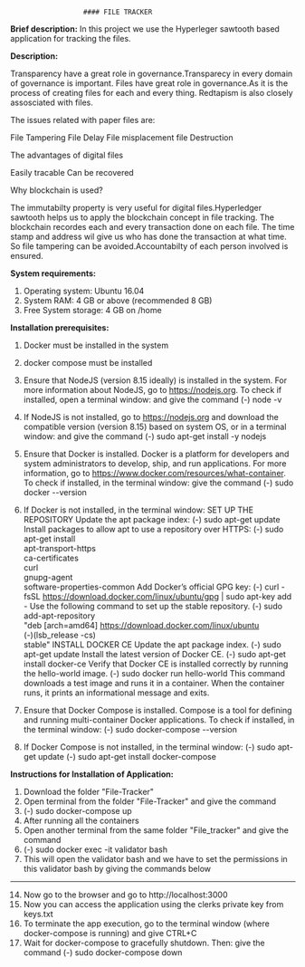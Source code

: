                       #### FILE TRACKER


**Brief description:**
In this project we use the Hyperleger sawtooth based application for tracking the files.


**Description:**

Transparency have a great role in governance.Transparecy in every domain of governance is important.
Files have great role in governance.As it is the process of creating files for each and every thing.
Redtapism is also closely assosciated with files.

The issues related with paper files are:

File Tampering
File Delay
File misplacement
file Destruction


The advantages of digital files

Easily tracable
Can be recovered



Why blockchain is used?

The immutabilty property is very useful for digital files.Hyperledger sawtooth helps us to apply
the blockchain concept in file tracking.
The blockchain recordes each and every transaction done on each file.
The time stamp and address wil give us who has done the transaction at what time.
So file tampering can be avoided.Accountabilty of each person involved is ensured.


**System requirements:**

1. Operating system: Ubuntu 16.04
2. System RAM: 4 GB or above (recommended 8 GB)
3. Free System storage: 4 GB on /home


**Installation prerequisites:**

1. Docker must be installed in the system
2. docker compose must be installed


3. Ensure that NodeJS (version 8.15 ideally) is installed in the system. For more information about NodeJS, go to https://nodejs.org. To check if installed, open a terminal window: and give the command
   (-) node -v
4. If NodeJS is not installed, go to https://nodejs.org and download the compatible version (version 8.15) based on system OS, or in a terminal window: and give the command
   (-) sudo apt-get install -y nodejs
5. Ensure that Docker is installed. Docker is a platform for developers and system administrators to develop, ship, and run applications. For more information, go to https://www.docker.com/resources/what-container. To check if installed, in the terminal window: give the command
   (-) sudo docker --version
6. If Docker is not installed, in the terminal window:
   SET UP THE REPOSITORY
   Update the apt package index:
   (-) sudo apt-get update
   Install packages to allow apt to use a repository over HTTPS:
   (-) sudo apt-get install \
    apt-transport-https \
    ca-certificates \
    curl \
    gnupg-agent \
    software-properties-common
   Add Docker’s official GPG key:
   (-) curl -fsSL https://download.docker.com/linux/ubuntu/gpg | sudo apt-key add -
   Use the following command to set up the stable repository.
   (-) sudo add-apt-repository \
   "deb [arch=amd64] https://download.docker.com/linux/ubuntu \
   (-)(lsb_release -cs) \
   stable"
   INSTALL DOCKER CE
   Update the apt package index.
   (-) sudo apt-get update
   Install the latest version of Docker CE.
   (-) sudo apt-get install docker-ce
   Verify that Docker CE is installed correctly by running the hello-world image.
   (-) sudo docker run hello-world
   This command downloads a test image and runs it in a container. When the container runs, it prints an informational message and exits.
7. Ensure that Docker Compose is installed. Compose is a tool for defining and running multi-container Docker applications. To check if installed, in the terminal window:
   (-) sudo docker-compose --version
8. If Docker Compose is not installed, in the terminal window:
   (-) sudo apt-get update
   (-) sudo apt-get install docker-compose


**Instructions for Installation of Application:**

1. Download the folder "File-Tracker"
2. Open terminal from the folder "File-Tracker" and give the command 
3. (-) sudo docker-compose up
4. After running all the containers 
5.  Open another terminal from the same folder "File_tracker" and give the command 
6. (-) sudo docker exec -it validator bash
7. This will open the validator bash and we have to set the permissions in this validator bash by giving the commands below


----------------------------------------

14. Now go to the browser and go to http://localhost:3000
15. Now you can access the application using the clerks private key from keys.txt
16. To terminate the app execution, go to the terminal window (where docker-compose is running) and give CTRL+C
17. Wait for docker-compose to gracefully shutdown. Then: give the command
    (-) sudo docker-compose down








